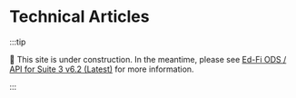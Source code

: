 # Technical Articles

:::tip

🚧 This site is under construction. In the meantime, please see
[Ed-Fi ODS / API for Suite 3 v6.2 (Latest)](https://edfi.atlassian.net/wiki/spaces/ODSAPIS3V72/overview)
for more information.

:::
